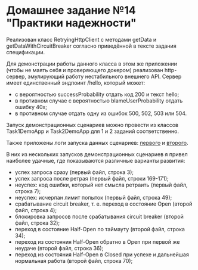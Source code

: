 # Домашнее задание №14 "Практики надежности"

Реализован класс RetryingHttpClient с методами getData и getDataWithCircuitBreaker согласно приведённой в тексте задания
спецификации.

Для демонстрации работы данного класса в этом же приложении (чтобы не маять себя и проверяющего докером) реализован
http-сервер, эмулирующий работу нестабильного внешнего API.
Сервер имеет единственный эндпоинт /hello, который может:

- с вероятностью successProbability отдать код 200 и текст hello;
- в противном случае с вероятностью blameUserProbability отдать ошибку 40x;
- в противном случае отдать одну из ошибок 500, 502, 503 или 504.

Запуск демонстрационных сценариев можно провести из классов Task1DemoApp и Task2DemoApp для 1 и 2 заданий
соответственно.

Также приложены логи запуска данных сценариев: [первого](/task1demo.log) и [второго](/task2demo.log).

В них из нескольких запусков демонстрационных сценариев я привел наиболее удачные, где показываются различные варианты
развития:

- успех запроса сразу (первый файл, строка 3);
- успех запроса после ретрая (первый файл, строки 169-171);
- неуспех: код ошибки, который нет смысла ретраить (первый файл, строка 7);
- неуспех: исчерпан лимит попыток (первый файл, строка 49);
- срабатывание circuit breaker, т. е. переход в состояние Open (второй файл, строка 4);
- блокировка запросов после срабатывания circuit breaker (второй файл, строка 32);
- переход в состояние Half-Open по таймауту (второй файл, строка 34);
- переход из состояния Half-Open обратно в Open при первой же неудаче (второй файл, строка 36);
- переход из состояния Half-Open в Closed при успехе и дальнейшая нормальная работа (второй файл, строка 70);
